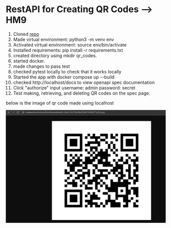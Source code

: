 # RestAPI for Creating QR Codes --> HM9


1. Cloned [repo](https://github.com/kaw393939/qr_code_api_broken_code.git)
2. Made virtual environment:  python3 -m venv env
3. Activated virtual environment: source env/bin/activate
4. Installed requirements: pip install -r requirements.txt
5. created directory using mkdir qr_codes.
6. started docker.
7. made changes to pass test
8. checked pytest locally to check that it works locally
9. Started the app with docker compose up --build
10. checked http://localhost/docs to view openapi spec documentation
11. Click "authorize" input username: admin password: secret
12. Test making,  retrieving, and deleting QR codes on the spec page.

below is the image of qr code made using localhost

![alt text](image.png)